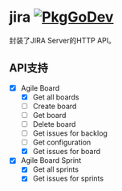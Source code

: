 # jira [![PkgGoDev](https://pkg.go.dev/badge/github.com/go-http/jira)](https://pkg.go.dev/github.com/go-http/jira)

封装了JIRA Server的HTTP API。

## API支持
- [x] Agile Board
  - [x] Get all boards
  - [ ] Create board
  - [ ] Get board
  - [ ] Delete board
  - [ ] Get issues for backlog
  - [ ] Get configuration
  - [x] Get issues for board
- [x] Agile Board Sprint
  - [x] Get all sprints
  - [x] Get issues for sprints

